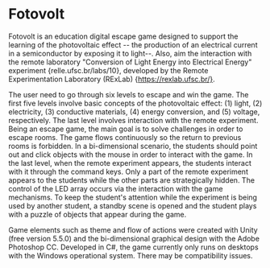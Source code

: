# Fotovolt

Fotovolt is an education digital escape game designed to support the learning of the photovoltaic effect -- the production of an electrical current in a semiconductor by exposing it to light--. Also, aim the interaction with the remote laboratory "Conversion of Light Energy into Electrical Energy" experiment {relle.ufsc.br/labs/10}, developed by the Remote Experimentation Laboratory (RExLab) {https://rexlab.ufsc.br/}. 

The user need to go through six levels to escape and win the game. The first five levels involve basic concepts of the photovoltaic effect: (1) light, (2) electricity, (3) conductive materials, (4) energy conversion, and (5) voltage, respectively. The last level involves interaction with the remote experiment. Being an escape game, the main goal is to solve challenges in order to escape rooms. The game flows continuously so the return to previous rooms is forbidden. In a bi-dimensional scenario, the students should point out and click objects with the mouse in order to interact with the game. In the last level, when the remote experiment appears, the students interact with it through the command keys. Only a part of the remote experiment appears to the students while the other parts are strategically hidden. The control of the LED array occurs via the interaction with the game mechanisms. To keep the student's attention while the experiment is being used by another student, a standby scene is opened and the student plays with a puzzle of objects that appear during the game.


Game elements such as theme and flow of actions were created with Unity (free version 5.5.0) and the bi-dimensional graphical design with the Adobe Photoshop CC. Developed in C\#, the game currently only runs on desktops with the Windows operational system. There may be compatibility issues.


